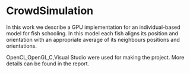 # CrowdSimulation
In this work we describe a GPU implementation for an individual-based model for fish schooling. In this model each fish aligns its position and orientation
with an appropriate average of its neighbours positions and orientations.

OpenCL,OpenGL,C,Visual Studio were used for making the project. More details can be found in the report. 
